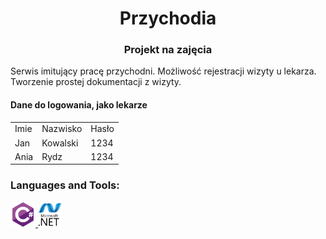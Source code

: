 <h1 align="center">Przychodia</h1>
<h3 align="center">Projekt na zajęcia</h3>

<p align="left">
  Serwis imitujący pracę przychodni. Możliwość rejestracji wizyty u lekarza. Tworzenie prostej dokumentacji z wizyty.
</p>

<h4>Dane do logowania, jako lekarze</h4>
<table>
  <tr>
    <td>Imie</td>
    <td>Nazwisko</td>
    <td>Hasło</td>
  </tr>
    <tr>
    <td>Jan</td>
    <td>Kowalski</td>
    <td>1234</td>
  </tr>
      <tr>
    <td>Ania</td>
    <td>Rydz</td>
    <td>1234</td>
  </tr>
</table>

<h3 align="left">Languages and Tools:</h3>
<p align="left"> <a href="https://www.w3schools.com/cs/" target="_blank" rel="noreferrer"> <img src="https://raw.githubusercontent.com/devicons/devicon/master/icons/csharp/csharp-original.svg" alt="csharp" width="40" height="40"/> </a> <a href="https://dotnet.microsoft.com/" target="_blank" rel="noreferrer"> <img src="https://raw.githubusercontent.com/devicons/devicon/master/icons/dot-net/dot-net-original-wordmark.svg" alt="dotnet" width="40" height="40"/> </a> </p>
